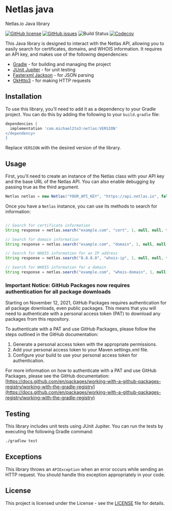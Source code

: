 # Netlas java
Netlas.io Java library

[![GitHub license](https://img.shields.io/github/license/michael2to3/netlas-java)](https://github.com/michael2to3/netlas-java/blob/master/LICENSE)
[![GitHub issues](https://img.shields.io/github/issues/michael2to3/netlas-java.svg)](https://GitHub.com/michael2to3/netlas-java/issues/)
![Build Status](https://img.shields.io/github/actions/workflow/status/michael2to3/netlas-java/build.yml?branch=main)
[![Codecov](https://img.shields.io/codecov/c/github/michael2to3/netlas-java)](https://codecov.io/gh/michael2to3/netlas-java)

This Java library is designed to interact with the Netlas API, allowing you to easily search for certificates, domains, and WHOIS information. It requires an API key, and makes use of the following dependencies:

- [Gradle](https://gradle.org/) - for building and managing the project
- [JUnit Jupiter](https://junit.org/) - for unit testing
- [Fasterxml Jackson](https://fasterxml.github.io/jackson-databind/) - for JSON parsing
- [OkHttp3](https://square.github.io/okhttp/) - for making HTTP requests

## Installation

To use this library, you'll need to add it as a dependency to your Gradle project. You can do this by adding the following to your `build.gradle` file:

```groovy
dependencies {
  implementation 'com.michael2to3:netlas:VERSION'
</dependency>
}
```

Replace `VERSION` with the desired version of the library.
## Usage

First, you'll need to create an instance of the Netlas class with your API key and the base URL of the Netlas API. You can also enable debugging by passing true as the third argument.

```java
Netlas netlas = new Netlas("YOUR_API_KEY", "https://api.netlas.io", false);
```
Once you have a `Netlas` instance, you can use its methods to search for information:

```java

// Search for certificate information
String response = netlas.search("example.com", "cert", 1, null, null, false);

// Search for domain information
String response = netlas.search("example.com", "domain", 1, null, null, false);

// Search for WHOIS information for an IP address
String response = netlas.search("8.8.8.8", "whois-ip", 1, null, null, false);

// Search for WHOIS information for a domain
String response = netlas.search("example.com", "whois-domain", 1, null, null, false);
```

### Important Notice: GitHub Packages now requires authentication for all package downloads

Starting on November 12, 2021, GitHub Packages requires authentication for all package downloads, even public packages. This means that you will need to authenticate with a personal access token (PAT) to download any packages from this repository.

To authenticate with a PAT and use GitHub Packages, please follow the steps outlined in the GitHub documentation:

1. Generate a personal access token with the appropriate permissions.
2. Add your personal access token to your Maven settings.xml file.
3. Configure your build to use your personal access token for authentication.

For more information on how to authenticate with a PAT and use GitHub Packages, please see the GitHub documentation: [https://docs.github.com/en/packages/working-with-a-github-packages-registry/working-with-the-gradle-registry](https://docs.github.com/en/packages/working-with-a-github-packages-registry/working-with-the-gradle-registry)


## Testing

This library includes unit tests using JUnit Jupiter. You can run the tests by executing the following Gradle command:

```bash
./gradlew test
```

## Exceptions

This library throws an `APIException` when an error occurs while sending an HTTP request. You should handle this exception appropriately in your code.

## License

This project is licensed under the License - see the [LICENSE](https://github.com/michael2to3/netlas-java) file for details.
